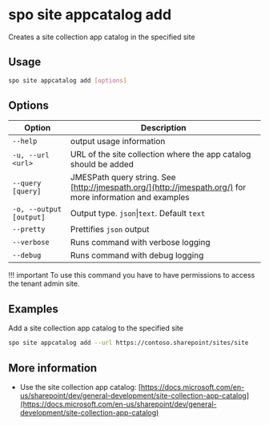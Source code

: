 # spo site appcatalog add

Creates a site collection app catalog in the specified site

## Usage

```sh
spo site appcatalog add [options]
```

## Options

Option|Description
------|-----------
`--help`|output usage information
`-u, --url <url>`|URL of the site collection where the app catalog should be added
`--query [query]`|JMESPath query string. See [http://jmespath.org/](http://jmespath.org/) for more information and examples
`-o, --output [output]`|Output type. `json`&#x7c;`text`. Default `text`
`--pretty`|Prettifies `json` output
`--verbose`|Runs command with verbose logging
`--debug`|Runs command with debug logging

!!! important
    To use this command you have to have permissions to access the tenant admin site.

## Examples

Add a site collection app catalog to the specified site

```sh
spo site appcatalog add --url https://contoso.sharepoint/sites/site
```

## More information

- Use the site collection app catalog: [https://docs.microsoft.com/en-us/sharepoint/dev/general-development/site-collection-app-catalog](https://docs.microsoft.com/en-us/sharepoint/dev/general-development/site-collection-app-catalog)